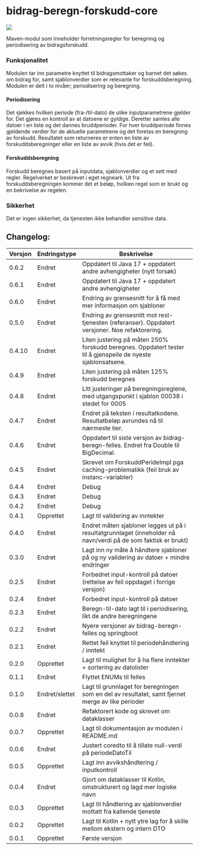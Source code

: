 # bidrag-beregn-forskudd-core

![](https://github.com/navikt/bidrag-beregn-forskudd-core/workflows/maven%20deploy/badge.svg)

Maven-modul som inneholder forretningsregler for beregning og periodisering av bidragsforskudd.

### Funksjonalitet
Modulen tar inn parametre knyttet til bidragsmottaker og barnet det søkes om bidrag for, samt sjablonverdier som er relevante for forskuddsberegning. Modulen er delt i to nivåer; periodisering og beregning.

#### Periodisering
Det sjekkes hvilken periode (fra-/til-dato) de ulike inputparametrene gjelder for. Det gjøres en kontroll av at datoene er gyldige. Deretter samles alle datoer i en liste og det dannes bruddperioder. For hver bruddperiode finnes gjeldende verdier for de aktuelle parametrene og det foretas en beregning av forskudd. Resultatet som returneres er enten en liste av forskuddsberegninger eller en liste av avvik (hvis det er feil).

#### Forskuddsberegning
Forskudd beregnes basert på inputdata, sjablonverdier og et sett med regler. Regelverket er beskrevet i eget regneark. Ut fra forskuddsberegningen kommer det et beløp, hvilken regel som er brukt og en bekrivelse av regelen.

### Sikkerhet
Det er ingen sikkerhet, da tjenesten ikke behandler sensitive data.


## Changelog:

Versjon | Endringstype      | Beskrivelse
--------|-------------------|------------
0.6.2   | Endret            | Oppdatert til Java 17 + oppdatert andre avhengigheter (nytt forsøk)
0.6.1   | Endret            | Oppdatert til Java 17 + oppdatert andre avhengigheter
0.6.0   | Endret            | Endring av grensesnitt for å få med mer informasjon om sjabloner
0.5.0   | Endret            | Endring av grensesnitt mot rest-tjenesten (referanser). Oppdatert versjoner. Noe refaktorering.
0.4.10  | Endret            | Liten justering på måten 250% forskudd beregnes. Oppdatert tester til å gjenspeile de nyeste sjablonsatsene.
0.4.9   | Endret            | Liten justering på måten 125% forskudd beregnes
0.4.8   | Endret            | Litt justeringer på beregningsreglene, med utgangspunkt i sjablon 00038 i stedet for 0005
0.4.7   | Endret            | Endret på teksten i resultatkodene. Resultatbeløp avrundes nå til nærmeste tier.
0.4.6   | Endret            | Oppdatert til siste versjon av bidrag-beregn-felles. Endret fra Double til BigDecimal.
0.4.5   | Endret            | Skrevet om ForskuddPerideImpl pga caching-problematikk (feil bruk av instanc-variabler)
0.4.4   | Endret            | Debug
0.4.3   | Endret            | Debug
0.4.2   | Endret            | Debug
0.4.1   | Opprettet         | Lagt til validering av inntekter
0.4.0   | Endret            | Endret måten sjabloner legges ut på i resultatgrunnlaget (inneholder nå navn/verdi på de som faktisk er brukt)
0.3.0   | Endret            | Lagt inn ny måte å håndtere sjabloner på og ny validering av datoer + mindre endringer
0.2.5   | Endret            | Forbedret input-kontroll på datoer (rettelse av feil oppdaget i forrige versjon)
0.2.4   | Endret            | Forbedret input-kontroll på datoer
0.2.3   | Endret            | Beregn-til-dato lagt til i periodisering, likt de andre beregningene
0.2.2   | Endret            | Nyere versjoner av bidrag-beregn-felles og springboot
0.2.1   | Endret            | Rettet feil knyttet til periodehåndtering / inntekt
0.2.0   | Opprettet         | Lagt til mulighet for å ha flere inntekter + sortering av datolister
0.1.1   | Endret            | Flyttet ENUMs til felles
0.1.0   | Endret/slettet    | Lagt til grunnlaget for beregningen som en del av resultatet, samt fjernet merge av like perioder
0.0.8   | Endret            | Refaktorert kode og skrevet om dataklasser
0.0.7   | Opprettet         | Lagt til dokumentasjon av modulen i README.md
0.0.6   | Endret            | Justert coredto til å tillate null-verdi på periodeDatoTil
0.0.5   | Opprettet         | Lagt inn avvikshåndtering / inputkontroll
0.0.4   | Endret            | Gjort om dataklasser til Kotlin, omstrukturert og lagd mer logiske navn
0.0.3   | Opprettet         | Lagt til håndtering av sjablonverdier mottatt fra kallende tjeneste
0.0.2   | Opprettet         | Lagt til Kotlin + nytt ytre lag for å skille mellom ekstern og intern DTO
0.0.1   | Opprettet         | Første versjon
